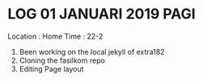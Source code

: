 # LOG 01 JANUARI 2019 PAGI


Location : Home
Time : 22-2



1. Been working on the local jekyll of extra182
2. Cloning the fasilkom repo
3. Editing Page layout
